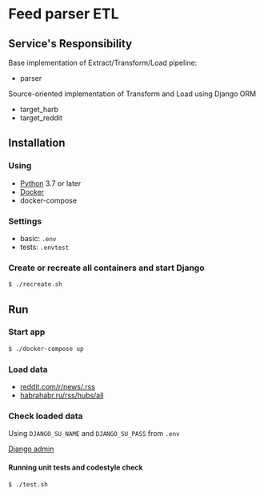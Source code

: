 # Feed parser ETL

## Service's Responsibility

Base implementation of Extract/Transform/Load pipeline:
- parser

Source-oriented implementation of Transform and Load using Django ORM
- target_harb
- target_reddit

## Installation

### Using

- [Python](https://www.python.org/) 3.7 or later
- [Docker](https://www.docker.com/get-docker)
- docker-compose

### Settings

- basic: ```.env```
- tests: ```.envtest```

### Create or recreate all containers and start Django ###

```bash
$ ./recreate.sh
```

## Run

### Start app
```bash
$ ./docker-compose up
```

### Load data

- [reddit.com/r/news/.rss](http://localhost:8000/reddit/get_data)
- [habrahabr.ru/rss/hubs/all](http://localhost:8000/habr/get_data)

### Check loaded data 
Using ```DJANGO_SU_NAME``` and ```DJANGO_SU_PASS``` from ```.env```

[Django admin](http://localhost:8000/admin)

#### Running unit tests and codestyle check ###

```bash
$ ./test.sh
```
